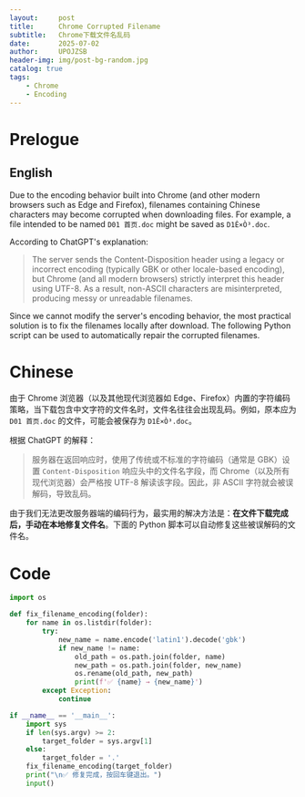 ```yaml
---
layout:     post
title:      Chrome Corrupted Filename
subtitle:   Chrome下载文件名乱码
date:       2025-07-02
author:     UPOJZSB
header-img: img/post-bg-random.jpg
catalog: true
tags:
    - Chrome
    - Encoding
---
```


# Prelogue

## English

Due to the encoding behavior built into Chrome (and other modern browsers such as Edge and Firefox), filenames containing Chinese characters may become corrupted when downloading files. For example, a file intended to be named `D01 首页.doc` might be saved as `D1Ê×Ò³.doc`.

According to ChatGPT's explanation:
> The server sends the Content-Disposition header using a legacy or incorrect encoding (typically GBK or other locale-based encoding), but Chrome (and all modern browsers) strictly interpret this header using UTF-8. As a result, non-ASCII characters are misinterpreted, producing messy or unreadable filenames.

Since we cannot modify the server's encoding behavior, the most practical solution is to fix the filenames locally after download. The following Python script can be used to automatically repair the corrupted filenames.

# Chinese

由于 Chrome 浏览器（以及其他现代浏览器如 Edge、Firefox）内置的字符编码策略，当下载包含中文字符的文件名时，文件名往往会出现乱码。例如，原本应为 `D01 首页.doc` 的文件，可能会被保存为 `D1Ê×Ò³.doc`。

根据 ChatGPT 的解释：
> 服务器在返回响应时，使用了传统或不标准的字符编码（通常是 GBK）设置 `Content-Disposition` 响应头中的文件名字段，而 Chrome（以及所有现代浏览器）会严格按 UTF-8 解读该字段。因此，非 ASCII 字符就会被误解码，导致乱码。

由于我们无法更改服务器端的编码行为，最实用的解决方法是：**在文件下载完成后，手动在本地修复文件名**。下面的 Python 脚本可以自动修复这些被误解码的文件名。


# Code

```python
import os

def fix_filename_encoding(folder):
    for name in os.listdir(folder):
        try:
            new_name = name.encode('latin1').decode('gbk')
            if new_name != name:
                old_path = os.path.join(folder, name)
                new_path = os.path.join(folder, new_name)
                os.rename(old_path, new_path)
                print(f'✅ {name} → {new_name}')
        except Exception:
            continue

if __name__ == '__main__':
    import sys
    if len(sys.argv) >= 2:
        target_folder = sys.argv[1]
    else:
        target_folder = '.'
    fix_filename_encoding(target_folder)
    print("\n✅ 修复完成，按回车键退出。")
    input()
```